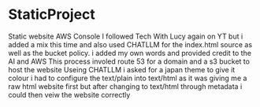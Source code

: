 # StaticProject
Static website AWS Console
I followed Tech With Lucy again on YT but i added a mix this time and also used CHATLLM for the index.html source as well as the bucket policy.
i added my own words and provided credit to the AI and AWS 
This process involed route 53 for a domain and a s3 bucket to host the website
Useing CHATLLM i asked for a japan theme to give it colour
i had to configure the text/plain into text/html as it was giving me a raw html website first but after changing to text/html through metadata i could then veiw the website correctly
